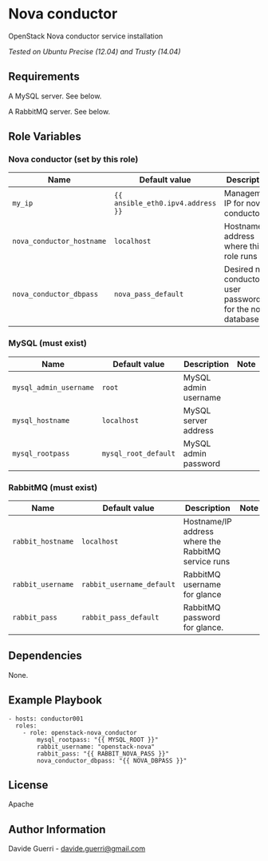 Nova conductor
=========

OpenStack Nova conductor service installation

_Tested on Ubuntu Precise (12.04) and Trusty (14.04)_

Requirements
------------

A MySQL server. See below.

A RabbitMQ server. See below.

Role Variables
--------------
### Nova conductor (set by this role)

| Name | Default value | Description | Note |
|---  |---  |---  |--- |
| `my_ip` | `{{ ansible_eth0.ipv4.address }}` | Management IP for nova-conductor |
| `nova_conductor_hostname` | `localhost` | Hostname/IP address where this role runs ||
| `nova_conductor_dbpass` | `nova_pass_default` |  Desired nova conductor user password for the nova database ||

### MySQL (must exist)

| Name | Default value | Description | Note |
|---  |---  |---  |--- |
| `mysql_admin_username` | `root` | MySQL admin username ||
| `mysql_hostname` | `localhost` | MySQL server address ||
| `mysql_rootpass` | `mysql_root_default` | MySQL admin password ||


### RabbitMQ (must exist)

| Name | Default value | Description | Note |
|---  |---  |---  |--- |
| `rabbit_hostname` | `localhost` | Hostname/IP address where the RabbitMQ service runs ||
| `rabbit_username` | `rabbit_username_default` | RabbitMQ username for glance ||
| `rabbit_pass` | `rabbit_pass_default` | RabbitMQ password for glance. ||


Dependencies
------------

None.

Example Playbook
----------------

    - hosts: conductor001
      roles:
        - role: openstack-nova_conductor
            mysql_rootpass: "{{ MYSQL_ROOT }}"
            rabbit_username: "openstack-nova"
            rabbit_pass: "{{ RABBIT_NOVA_PASS }}"
            nova_conductor_dbpass: "{{ NOVA_DBPASS }}"

License
-------

Apache

Author Information
------------------

Davide Guerri - davide.guerri@gmail.com
